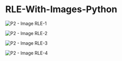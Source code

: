 # RLE-With-Images-Python

![P2 - Image RLE-1](https://user-images.githubusercontent.com/52815609/218357279-b232cfb7-8083-4882-b284-66c53418e9fe.jpg)

![P2 - Image RLE-2](https://user-images.githubusercontent.com/52815609/218357287-66fa7e08-7aa5-4577-b9ed-20e88181f289.jpg)

![P2 - Image RLE-3](https://user-images.githubusercontent.com/52815609/218357301-3729ec66-ba7d-42b0-b0c9-7f7d03944b68.jpg)

![P2 - Image RLE-4](https://user-images.githubusercontent.com/52815609/218357310-123e56ec-6eb2-4104-b87b-0bbc7305cc99.jpg)
